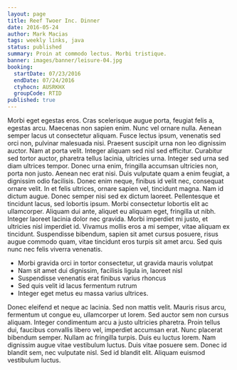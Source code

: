 ```yaml
---
layout: page
title: Reef Twoer Inc. Dinner
date: 2016-05-24
author: Mark Macias
tags: weekly links, java
status: published
summary: Proin at commodo lectus. Morbi tristique.
banner: images/banner/leisure-04.jpg
booking:
  startDate: 07/23/2016
  endDate: 07/24/2016
  ctyhocn: AUSRKHX
  groupCode: RTID
published: true
---
```

Morbi eget egestas eros. Cras scelerisque augue porta, feugiat felis a, egestas arcu. Maecenas non sapien enim. Nunc vel ornare nulla. Aenean semper lacus ut consectetur aliquam. Fusce lectus ipsum, venenatis sed orci non, pulvinar malesuada nisi. Praesent suscipit urna non leo dignissim auctor. Nam at porta velit. Integer aliquam sed nisl sed efficitur. Curabitur sed tortor auctor, pharetra tellus lacinia, ultricies urna. Integer sed urna sed diam ultrices tempor. Donec urna enim, fringilla accumsan ultricies non, porta non justo. Aenean nec erat nisi. Duis vulputate quam a enim feugiat, a dignissim odio facilisis. Donec enim neque, finibus id velit nec, consequat ornare velit.
In et felis ultrices, ornare sapien vel, tincidunt magna. Nam id dictum augue. Donec semper nisi sed ex dictum laoreet. Pellentesque et tincidunt lacus, sed lobortis ipsum. Morbi consectetur lobortis elit ac ullamcorper. Aliquam dui ante, aliquet eu aliquam eget, fringilla ut nibh. Integer laoreet lacinia dolor nec gravida. Morbi imperdiet mi justo, et ultricies nisl imperdiet id. Vivamus mollis eros a mi semper, vitae aliquam ex tincidunt. Suspendisse bibendum, sapien sit amet cursus posuere, risus augue commodo quam, vitae tincidunt eros turpis sit amet arcu. Sed quis nunc nec felis viverra venenatis.

* Morbi gravida orci in tortor consectetur, ut gravida mauris volutpat
* Nam sit amet dui dignissim, facilisis ligula in, laoreet nisl
* Suspendisse venenatis erat finibus varius rhoncus
* Sed quis velit id lacus fermentum rutrum
* Integer eget metus eu massa varius ultrices.

Donec eleifend et neque ac lacinia. Sed non mattis velit. Mauris risus arcu, fermentum ut congue eu, ullamcorper ut lorem. Sed auctor sem non cursus aliquam. Integer condimentum arcu a justo ultricies pharetra. Proin tellus dui, faucibus convallis libero vel, imperdiet accumsan erat. Nunc placerat bibendum semper. Nullam ac fringilla turpis. Duis eu luctus lorem. Nam dignissim augue vitae vestibulum luctus. Duis vitae posuere sem. Donec id blandit sem, nec vulputate nisl. Sed id blandit elit. Aliquam euismod vestibulum luctus.

